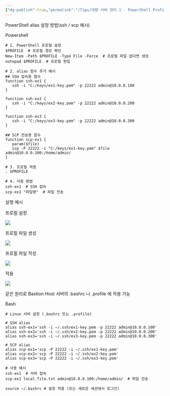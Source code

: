 ```yaml
---
{"dg-publish":true,"permalink":"/Tips/대량 서버 관리 1 - PowerShell Profile(alias) 만들기/"}
---
```




PowerShell alias 설정 방법(ssh / scp 예시)

Powershell

```
# 1. PowerShell 프로필 설정
$PROFILE  # 프로필 경로 확인
New-Item -Path $PROFILE -Type File -Force  # 프로필 파일 없다면 생성
notepad $PROFILE  # 프로필 편집

# 2. alias 함수 추가 예시
## SSH 접속용 함수
function ssh-ex1 {
   ssh -i "C:/keys/ex1-key.pem" -p 22222 admin@10.0.0.100
}

function ssh-ex2 {
   ssh -i "C:/keys/ex2-key.pem" -p 22222 admin@10.0.0.200
}

function ssh-ex3 {
   ssh -i "C:/keys/ex3-key.pem" -p 22222 admin@10.0.0.300
}

## SCP 전송용 함수
function scp-ex1 {
   param($file)
   scp -P 22222 -i "C:/keys/ex1-key.pem" $file admin@10.0.0.100:/home/admin/
}

# 3. 프로필 적용
. $PROFILE

# 4. 사용 방법
ssh-ex1  # SSH 접속
scp-ex1 "파일명"  # 파일 전송
```

실행 예시

프로필 설정

![](https://beta.appflowy.cloud/api/file_storage/9694f649-00d1-4d32-8f94-e01c6e535655/v1/blob/304418fc%2De60e%2D49cd%2D8836%2D02eeb5e3d845/vsqccUeZyPOB9bTh8YVb7-nUik-Ox7vGVNI3JjWfeaQ=.png)

프로필 파일 생성

![](https://beta.appflowy.cloud/api/file_storage/9694f649-00d1-4d32-8f94-e01c6e535655/v1/blob/304418fc%2De60e%2D49cd%2D8836%2D02eeb5e3d845/mdRy3wQkAqQmTgyEb9dQMV5C09X9FTPrMbx8G6G7DyE=.png)

프로필 파일 작성

![](https://beta.appflowy.cloud/api/file_storage/9694f649-00d1-4d32-8f94-e01c6e535655/v1/blob/304418fc%2De60e%2D49cd%2D8836%2D02eeb5e3d845/4N-Ct4DTybAoTSi4f_DFbvSRuOmQ2cLsc-6f-Kgrfd0=.png)

적용

![](https://beta.appflowy.cloud/api/file_storage/9694f649-00d1-4d32-8f94-e01c6e535655/v1/blob/304418fc%2De60e%2D49cd%2D8836%2D02eeb5e3d845/Iab1NOLY1ENiqXh-3grr4SQ0sGTCM_I-ym5huu6qPcg=.png)

같은 원리로 Bastion Host 서버의 .bashrc 나 .profile 에 적용 가능

Bash

```
# Linux 서버 설정 (.bashrc 또는 .profile)

# SSH alias
alias ssh-ex1='ssh -i ~/.ssh/ex1-key.pem -p 22222 admin@10.0.0.100'
alias ssh-ex2='ssh -i ~/.ssh/ex2-key.pem -p 22222 admin@10.0.0.200' 
alias ssh-ex3='ssh -i ~/.ssh/ex3-key.pem -p 22222 admin@10.0.0.300'

# SCP alias 
alias scp-ex1='scp -P 22222 -i ~/.ssh/ex1-key.pem'
alias scp-ex2='scp -P 22222 -i ~/.ssh/ex2-key.pem'
alias scp-ex3='scp -P 22222 -i ~/.ssh/ex3-key.pem'

# 사용 예시
ssh-ex1  # 서버 접속
scp-ex1 local_file.txt admin@10.0.0.100:/home/admin/  # 파일 전송

source ~/.bashrc # 설정 적용 (또는 새로운 세션에서 로그인)
```